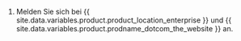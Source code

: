 1. Melden Sie sich bei {{ site.data.variables.product.product_location_enterprise }} und {{ site.data.variables.product.prodname_dotcom_the_website }} an.
